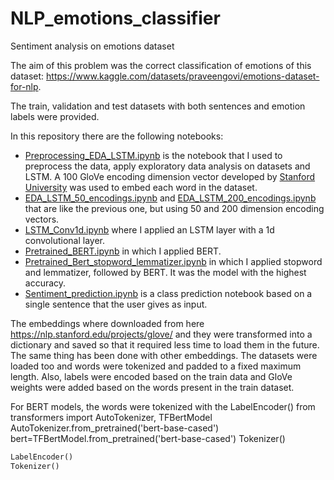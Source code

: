 # NLP_emotions_classifier
Sentiment analysis on emotions dataset

The aim of this problem was the correct classification of emotions of this dataset: https://www.kaggle.com/datasets/praveengovi/emotions-dataset-for-nlp.

The train, validation and test datasets with both sentences and emotion labels were provided.

In this repository there are the following notebooks:

- [Preprocessing_EDA_LSTM.ipynb](https://github.com/Iron486/NLP_emotions_classifier/blob/main/Preprocessing_EDA_LSTM.ipynb) is the notebook that I used to preprocess the data, apply exploratory data analysis on datasets and LSTM. A 100 GloVe encoding dimension vector developed by [Stanford University](https://nlp.stanford.edu/projects/glove/) was used to embed each word in the dataset.
- [EDA_LSTM_50_encodings.ipynb](https://github.com/Iron486/NLP_emotions_classifier/blob/main/EDA_LSTM_50_encodings.ipynb) and [EDA_LSTM_200_encodings.ipynb](https://github.com/Iron486/NLP_emotions_classifier/blob/main/EDA_LSTM_200_encodings.ipynb) that are like the previous one, but using 50 and 200 dimension encoding vectors.
- [LSTM_Conv1d.ipynb](https://github.com/Iron486/NLP_emotions_classifier/blob/main/LSTM_Conv1d.ipynb) where I applied an LSTM layer with a 1d convolutional layer.
- [Pretrained_BERT.ipynb](https://github.com/Iron486/NLP_emotions_classifier/blob/main/Pretrained_BERT.ipynb) in which I applied BERT.
- [Pretrained_Bert_stopword_lemmatizer.ipynb](https://github.com/Iron486/NLP_emotions_classifier/blob/main/Pretrained_Bert_stopword_lemmatizer.ipynb)  in which I applied stopword and lemmatizer, followed by BERT. It was the model with the highest accuracy.
- [Sentiment_prediction.ipynb](https://github.com/Iron486/NLP_emotions_classifier/blob/main/Sentiment_prediction.ipynb) is a class prediction notebook based on a single sentence that the user gives as input.

The embeddings where downloaded from here https://nlp.stanford.edu/projects/glove/ and they were transformed into a dictionary and saved so that it required less time to load them in the future. The same thing has been done with other embeddings.
The datasets were loaded too and words were tokenized and padded to a fixed maximum length.
Also, labels were encoded based on the train data and GloVe weights were added based on the words present in the train dataset.

For BERT models, the words were tokenized with the LabelEncoder()  from transformers import AutoTokenizer, TFBertModel  AutoTokenizer.from_pretrained('bert-base-cased')
bert=TFBertModel.from_pretrained('bert-base-cased')   Tokenizer()
```python
LabelEncoder() 
Tokenizer()
```
